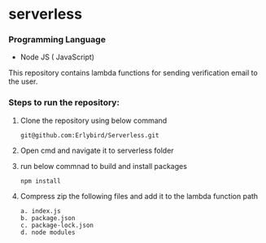 # serverless


### Programming Language
- Node JS ( JavaScript)

  
This repository contains lambda functions for sending verification email to the user.

### Steps to run the repository:
1. Clone the repository using below command
     ```
     git@github.com:Erlybird/Serverless.git
     ```
2. Open cmd and navigate it to serverless folder
3. run below commnad to build and install packages
     ```
     npm install
     ```
4. Compress zip the following files and add it to the lambda function path

     ```
     a. index.js
     b. package.json
     c. package-lock.json
     d. node modules

     ```

